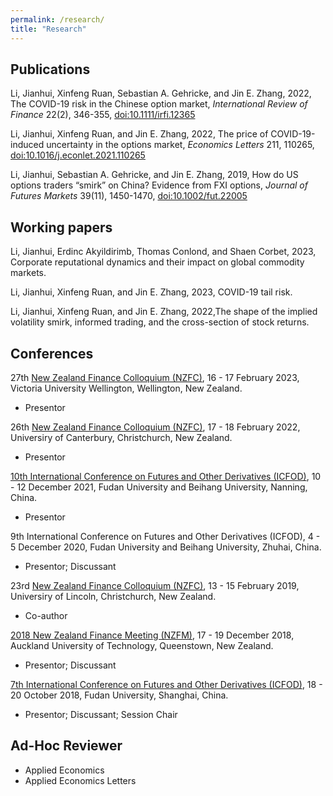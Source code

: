 ```yaml
---
permalink: /research/
title: "Research"
---
```


## Publications

Li, Jianhui, Xinfeng Ruan, Sebastian A. Gehricke, and Jin E. Zhang, 2022, The COVID-19 risk in the Chinese option market, *International Review of Finance* 22(2), 346-355, [doi:10.1111/irfi.12365](https://doi.org/10.1111/irfi.12365)

Li, Jianhui, Xinfeng Ruan, and Jin E. Zhang, 2022, The price of COVID-19-induced uncertainty in the options market, *Economics Letters* 211, 110265, [doi:10.1016/j.econlet.2021.110265](https://doi.org/10.1016/j.econlet.2021.110265)

Li, Jianhui, Sebastian A. Gehricke, and Jin E. Zhang, 2019, How do US options traders “smirk” on China? Evidence from FXI options, *Journal of Futures Markets* 39(11), 1450-1470, [doi:10.1002/fut.22005](https://doi.org/10.1002/fut.22005)

## Working papers

Li, Jianhui, Erdinc Akyildirimb, Thomas Conlond, and Shaen Corbet, 2023, Corporate reputational dynamics and their impact on global commodity markets.

Li, Jianhui, Xinfeng Ruan, and Jin E. Zhang, 2023, COVID-19 tail risk.

Li, Jianhui, Xinfeng Ruan, and Jin E. Zhang, 2022,The shape of the implied volatility smirk, informed trading, and the cross-section of stock returns.

## Conferences

27th [New Zealand Finance Colloquium (NZFC)](https://www.nzfc.ac.nz/), 16 - 17 February 2023, Victoria University Wellington, Wellington, New Zealand.
- Presentor

26th [New Zealand Finance Colloquium (NZFC)](https://www.nzfc.ac.nz/), 17 - 18 February 2022, Universiry of Canterbury, Christchurch, New Zealand.
- Presentor

[10th International Conference on Futures and Other Derivatives (ICFOD)](https://onlinelibrary.wiley.com/pb-assets/assets/10969934/Revised_ICFOD2021%20CALL%20FOR%20PAPERS%20Final%20Version%205%20October%202021%20(003)-1633444332.pdf), 10 - 12 December 2021, Fudan University and Beihang University, Nanning, China.
- Presentor

9th International Conference on Futures and Other Derivatives (ICFOD), 4 - 5 December 2020, Fudan University and Beihang University, Zhuhai, China.
- Presentor; Discussant

23rd [New Zealand Finance Colloquium (NZFC)](https://www.nzfc.ac.nz/), 13 - 15 February 2019, Universiry of Lincoln, Christchurch, New Zealand.
- Co-author

[2018 New Zealand Finance Meeting (NZFM)](https://acfr.aut.ac.nz/conferences-and-events/past-conferences-and-events/2018-new-zealand-finance-meeting), 17 - 19 December 2018, Auckland University of Technology, Queenstown, New Zealand.
- Presentor; Discussant

[7th International Conference on Futures and Other Derivatives (ICFOD)](https://econ.fudan.edu.cn/__local/2/C9/7D/907B86478BD4A5247550204BC08_98F81D45_9C742.pdf?e=.pdf), 18 - 20 October 2018, Fudan University, Shanghai, China.
- Presentor; Discussant; Session Chair

## Ad-Hoc Reviewer

- Applied Economics
- Applied Economics Letters
